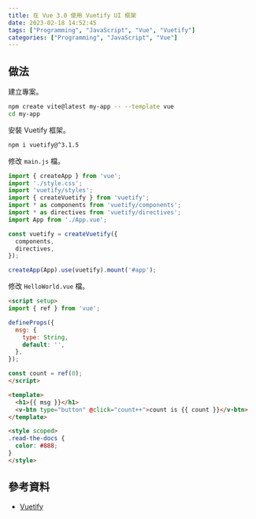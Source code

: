 ```yaml
---
title: 在 Vue 3.0 使用 Vuetify UI 框架
date: 2023-02-18 14:52:45
tags: ["Programming", "JavaScript", "Vue", "Vuetify"]
categories: ["Programming", "JavaScript", "Vue"]
---
```


## 做法

建立專案。

```bash
npm create vite@latest my-app -- --template vue
cd my-app
```

安裝 Vuetify 框架。

```bash
npm i vuetify@^3.1.5
```

修改 `main.js` 檔。

```js
import { createApp } from 'vue';
import './style.css';
import 'vuetify/styles';
import { createVuetify } from 'vuetify';
import * as components from 'vuetify/components';
import * as directives from 'vuetify/directives';
import App from './App.vue';

const vuetify = createVuetify({
  components,
  directives,
});

createApp(App).use(vuetify).mount('#app');
```

修改 `HelloWorld.vue` 檔。

```html
<script setup>
import { ref } from 'vue';

defineProps({
  msg: {
    type: String,
    default: '',
  },
});

const count = ref(0);
</script>

<template>
  <h1>{{ msg }}</h1>
  <v-btn type="button" @click="count++">count is {{ count }}</v-btn>
</template>

<style scoped>
.read-the-docs {
  color: #888;
}
</style>
```

## 參考資料

- [Vuetify](https://next.vuetifyjs.com/en/getting-started/installation/)
